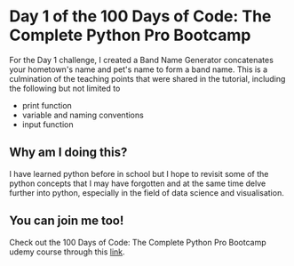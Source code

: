 <h1>Day 1 of the 100 Days of Code: The Complete Python Pro Bootcamp</h1>
<p>For the Day 1 challenge, I created a Band Name Generator concatenates your hometown's name and pet's name to form a band name. This is a culmination of the teaching points that were shared in the tutorial, including the following but not limited to</p>
<ul>
  <li>print function</li>
  <li>variable and naming conventions</li>
  <li>input function</li>
</ul>

<h2>Why am I doing this?</h2>
<p>I have learned python before in school but I hope to revisit some of the python concepts that I may have forgotten and at the same time delve further into python, especially in the field of data science and visualisation.</p>

<h2>You can join me too!</h2>
<p> Check out the 100 Days of Code: The Complete Python Pro Bootcamp udemy course through this <a href="https://www.udemy.com/course/100-days-of-code/">link</a>.</p>
